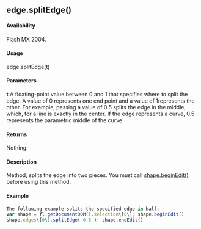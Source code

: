## edge.splitEdge()

#### Availability

Flash MX 2004.

#### Usage

edge.splitEdge(t)

#### Parameters

**t** A floating-point value between 0 and 1 that specifies where to split the edge. A value of 0 represents one end point and a value of 1represents the other. For example, passing a value of 0.5 splits the edge in the middle, which, for a line is exactly in the center. If the edge represents a curve, 0.5 represents the parametric middle of the curve.

#### Returns

Nothing.

#### Description

Method; splits the edge into two pieces. You must call [shape.beginEdit()](#!AdobeDocs/developers-animatesdk-docs/master/Shape_object/shape.md) before using this method.

#### Example

```javascript
The following example splits the specified edge in half:
var shape = fl.getDocumentDOM().selection\[0\]; shape.beginEdit()
shape.edges\[0\].splitEdge( 0.5 ); shape.endEdit()

```